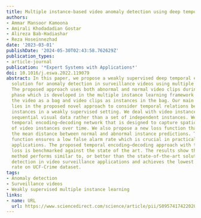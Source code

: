 ```yaml
---
title: Multiple instance-based video anomaly detection using deep temporal encoding–decoding
authors:
- Ammar Mansoor Kamoona
- Amirali Khodadadian Gostar
- Alireza Bab-Hadiashar
- Reza Hoseinnezhad
date: '2023-03-01'
publishDate: '2024-05-30T02:43:58.762629Z'
publication_types:
- article-journal
publication: '*Expert Systems with Applications*'
doi: 10.1016/j.eswa.2022.119079
abstract: In this paper, we propose a weakly supervised deep temporal encoding–decoding
  solution for anomaly detection in surveillance videos using multiple instance learning.
  The proposed approach uses both abnormal and normal video clips during the training
  phase which is developed in the multiple instance learning framework where we treat
  the video as a bag and video clips as instances in the bag. Our main contribution
  lies in the proposed novel approach to consider temporal relations between video
  instances in a weakly supervised setting. We deal with video instances (clips) as
  sequential visual data rather than a set of independent instances. We employ a deep
  temporal encoding–decoding network that is designed to capture spatio-temporal evolution
  of video instances over time. We also propose a new loss function that maximizes
  the mean distance between normal and abnormal instance predictions. The new loss
  function ensures a low false alarm rate which is crucial in practical surveillance
  applications. The proposed temporal encoding–decoding approach with the modified
  loss is benchmarked against the state of the art. The results show that the proposed
  method performs similar to, or better than the state-of-the-art solutions for anomaly
  detection in video surveillance applications and achieves the lowest false alarm
  rate on UCF-Crime dataset.
tags:
- Anomaly detection
- Surveillance videos
- Weakly supervised multiple instance learning
links:
- name: URL
  url: https://www.sciencedirect.com/science/article/pii/S0957417422020978
---
```

